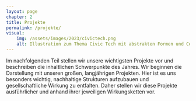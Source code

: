 ```yaml
---
layout: page
chapter: 2
title: Projekte
permalink: /projekte/
visual:
    img: /assets/images/2023/civictech.png
    alt: Illustration zum Thema Civic Tech mit abstrakten Formen und Code-Schrift
---
```


Im nachfolgenden Teil stellen wir unsere wichtigsten Projekte vor und beschreiben die inhaltlichen Schwerpunkte des Jahres. Wir beginnen die Darstellung mit unseren großen, langjährigen Projekten. Hier ist es uns besonders wichtig, nachhaltige Strukturen aufzubauen und gesellschaftliche Wirkung zu entfalten. Daher stellen wir diese Projekte ausführlicher und anhand ihrer jeweiligen Wirkungsketten vor.

